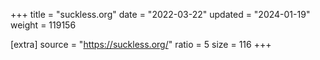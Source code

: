 +++
title = "suckless.org"
date = "2022-03-22"
updated = "2024-01-19"
weight = 119156

[extra]
source = "https://suckless.org/"
ratio = 5
size = 116
+++
